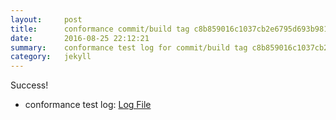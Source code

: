 ```yaml
---
layout:     post
title:      conformance commit/build tag c8b859016c1037cb2e6795d693b981cf5548d31f
date:       2016-08-25 22:12:21
summary:    conformance test log for commit/build tag c8b859016c1037cb2e6795d693b981cf5548d31f.
category:   jekyll
---
```


Success!

- conformance test log: [Log File](http://s3-us-west-2.amazonaws.com/kraken-e2e-logs/conformance/60/build-log.txt)
